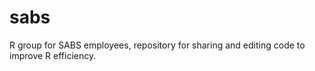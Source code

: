 # sabs
R group for SABS employees, repository for sharing and editing code to improve R efficiency. 
